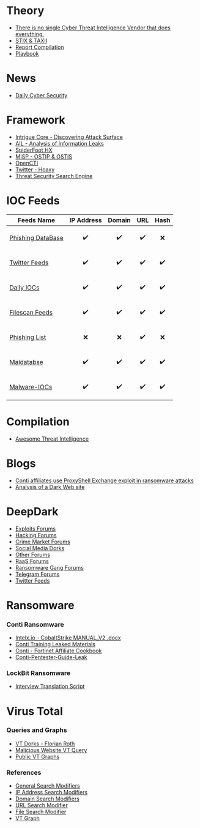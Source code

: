 # Theory
  - [There is no single Cyber Threat Intelligence Vendor that does everything.](http://correlatedsecurity.com/there-is-no-single-cti-vendor-that-does-everything/)
  - [STIX & TAXII](https://oasis-open.github.io/cti-documentation/)
  - [Report Compilation](https://github.com/mxm0z/awesome-intelligence-writing)
  - [Playbook](https://kostas-ts.medium.com/high-level-threat-intelligence-playbooks-intrusion-analysis-playbook-95e1b8d3a1be)

# News 
  - [Daily Cyber Security](https://www.threatintel.de/)

# Framework 
  - [Intrigue Core - Discovering Attack Surface](https://github.com/intrigueio/intrigue-core)
  - [AIL - Analysis of Information Leaks](https://github.com/CIRCL/AIL-framework)
  - [SpiderFoot HX](https://www.spiderfoot.net/)
  - [MISP - OSTIP & OSTIS](https://www.misp-project.org/)
  - [OpenCTI](https://github.com/OpenCTI-Platform/opencti)
  - [Twitter - Hoaxy](https://hoaxy.osome.iu.edu/)
  - [Threat Security Search Engine](https://cse.google.com/cse?cx=003248445720253387346:turlh5vi4xc)

# IOC Feeds
| Feeds Name | IP Address | Domain | URL | Hash | 
| --- | --- | --- | --- | --- |
| [Phishing DataBase](https://github.com/mitchellkrogza/Phishing.Database) | <center><p align = "center"> :heavy_check_mark: </p> </center> | <center><p align = "center"> :heavy_check_mark: </p> </center> | <center><p align = "center"> :heavy_check_mark: </p> </center> | <center><p align = "center"> :x: </p> </center> |
| [Twitter Feeds](https://github.com/0xDanielLopez/TweetFeed) | <center><p align = "center"> :heavy_check_mark: </p> </center> | <center><p align = "center"> :heavy_check_mark: </p> </center> | <center><p align = "center"> :heavy_check_mark: </p> </center> | <center><p align = "center"> :heavy_check_mark: </p> </center> |
| [Daily IOCs](https://github.com/StrangerealIntel/DailyIOC) | <center><p align = "center"> :heavy_check_mark: </p> </center> | <center><p align = "center"> :heavy_check_mark: </p> </center> | <center><p align = "center"> :heavy_check_mark: </p> </center> | <center><p align = "center"> :heavy_check_mark: </p> </center> |
| [Filescan Feeds](https://www.filescan.io/feed) | <center><p align = "center"> :heavy_check_mark: </p> </center> | <center><p align = "center"> :heavy_check_mark: </p> </center> | <center><p align = "center"> :heavy_check_mark: </p> </center> | <center><p align = "center"> :heavy_check_mark: </p> </center> |
| [Phishing List](https://securereload.tech/Phishing/Lists/) | <center><p align = "center"> :x: </p> </center> | <center><p align = "center"> :x: </p> </center> | <center><p align = "center"> :heavy_check_mark: </p> </center> | <center><p align = "center"> :x: </p> </center> |
| [Maldatabse](https://maldatabase.com/) | <center><p align = "center"> :heavy_check_mark: </p> </center> | <center><p align = "center"> :heavy_check_mark: </p> </center> | <center><p align = "center"> :heavy_check_mark: </p> </center> | <center><p align = "center"> :heavy_check_mark: </p> </center> |
| [Malware-IOCs](https://github.com/executemalware/Malware-IOCs) | <center><p align = "center"> :heavy_check_mark: </p> </center> | <center><p align = "center"> :heavy_check_mark: </p> </center> | <center><p align = "center"> :heavy_check_mark: </p> </center> | <center><p align = "center"> :heavy_check_mark: </p> </center> |

# Compilation 
  - [Awesome Threat Intelligence](https://github.com/hslatman/awesome-threat-intelligence)

# Blogs 
  - [Conti affiliates use ProxyShell Exchange exploit in ransomware attacks](https://twitter.com/SophosLabs/status/1433769658256089089)
  - [Analysis of a Dark Web site](https://www.neteye-blog.com/2021/07/analysis-of-a-dark-web-site/)

# DeepDark
  - [Exploits Forums](https://github.com/fastfire/deepdarkCTI/blob/main/exploits.md)
  - [Hacking Forums](https://github.com/fastfire/deepdarkCTI/blob/main/forum.md)
  - [Crime Market Forums](https://github.com/fastfire/deepdarkCTI/blob/main/markets.md)
  - [Social Media Dorks](https://github.com/fastfire/deepdarkCTI/blob/main/methods.md)
  - [Other Forums](https://github.com/fastfire/deepdarkCTI/blob/main/others.md)
  - [RaaS Forums](https://github.com/fastfire/deepdarkCTI/blob/main/raas.md)
  - [Ransomware Gang Forums](https://github.com/fastfire/deepdarkCTI/blob/main/ransomware_gang.md)
  - [Telegram Forums](https://github.com/fastfire/deepdarkCTI/blob/main/telegram.md)
  - [Twitter Feeds](https://github.com/fastfire/deepdarkCTI/blob/main/twitter.md)

# Ransomware
### Conti Ransomware
  - [Intelx.io - CobaltStrike MANUAL_V2 .docx](https://intelx.io/?did=77252046-5045-4a3d-ba6a-a1d8aee4c4e8)
  - [Conti Training Leaked Materials](https://darkfeed.io/2021/08/07/conti-affiliate/)
  - [Conti - Fortinet Affiliate Cookbook](https://www.fortinet.com/blog/threat-research/affiliates-cookbook-firsthand-peek-into-operations-and-tradecraft-of-conti)
  - [Conti-Pentester-Guide-Leak](https://github.com/ForbiddenProgrammer/conti-pentester-guide-leak)
### LockBit Ransomware
  - [Interview Translation Script](https://github.com/Virtual-Base/CyberSecurityKnowledgeBase/blob/main/Resources/AdvIntel-LockBit-Interview_Translation-%26-Transcript.pdf)

# Virus Total 
### Queries and Graphs
  - [VT Dorks - Florian Roth](https://github.com/Neo23x0/vti-dorks)
  - [Malicious Website VT Query](https://github.com/Neo23x0/vti-dorks/pull/8/commits/2d653230a2bf3a14f0cd649eed7a9ca76e857e91)
  - [Public VT Graphs](https://github.com/BushidoUK/Exploring-APT-campaigns)
### References
  - [General Search Modifiers](https://support.virustotal.com/hc/en-us/sections/360000340597-VT-Enterprise)
  - [IP Address Search Modifiers](https://support.virustotal.com/hc/en-us/articles/360005866297-IP-address-search-modifiers)
  - [Domain Search Modifiers](https://support.virustotal.com/hc/en-us/articles/360005830378-Domain-search-modifiers)
  - [URL Search Modifier](https://support.virustotal.com/hc/en-us/articles/360002832977-URL-search-modifiers)
  - [File Search Modifier](https://support.virustotal.com/hc/en-us/articles/360001385897-File-search-modifiers)
  - [VT Graph](https://support.virustotal.com/hc/en-us/sections/360000337698-VT-Graph)
